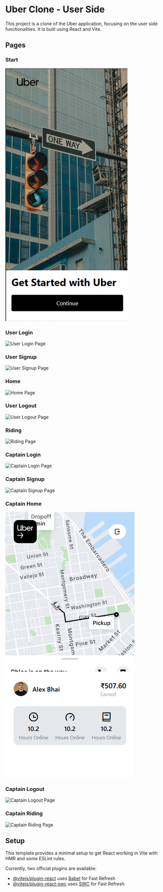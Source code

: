 # Uber Clone - User Side

This project is a clone of the Uber application, focusing on the user side functionalities. It is built using React and Vite.

## Pages

### Start

![Start Page](./posters/start.png)

### User Login

![User Login Page](./posters/user-login.png)

### User Signup

![User Signup Page](./posters/user-signup.png)

### Home

![Home Page](./posters/home.png)

### User Logout

![User Logout Page](./posters/user-logout.png)

### Riding

![Riding Page](./posters/riding.png)

### Captain Login

![Captain Login Page](./posters/captain-login.png)

### Captain Signup

![Captain Signup Page](./posters/captain-signup.png)

### Captain Home

![Captain Home Page](./posters/captain-home.png)

### Captain Logout

![Captain Logout Page](./posters/captain-logout.png)

### Captain Riding

![Captain Riding Page](./posters/captain-riding.png)

## Setup

This template provides a minimal setup to get React working in Vite with HMR and some ESLint rules.

Currently, two official plugins are available:

- [@vitejs/plugin-react](https://github.com/vitejs/vite-plugin-react/blob/main/packages/plugin-react/README.md) uses [Babel](https://babeljs.io/) for Fast Refresh
- [@vitejs/plugin-react-swc](https://github.com/vitejs/vite-plugin-react-swc) uses [SWC](https://swc.rs/) for Fast Refresh

